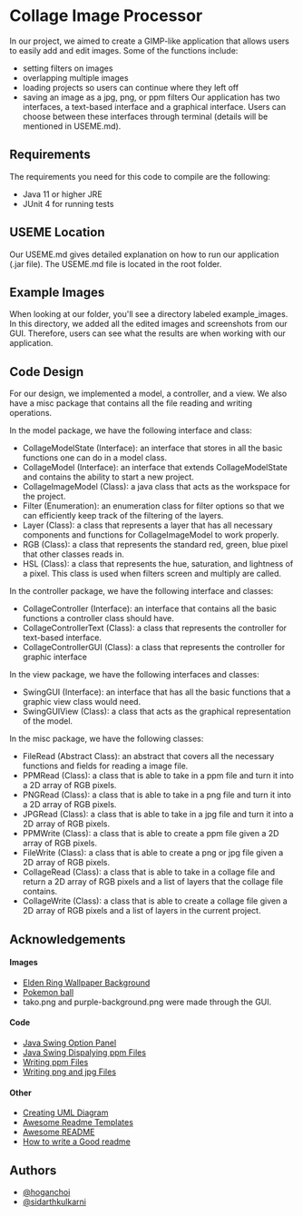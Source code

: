 
# Collage Image Processor

In our project, we aimed to create a GIMP-like application that allows users to easily add and edit images. Some of the functions include:
 - setting filters on images
 - overlapping multiple images
 - loading projects so users can continue where   they left off
 - saving an image as a jpg, png, or ppm filters
Our application has two interfaces, a text-based interface and a graphical interface. Users can choose between these interfaces through terminal (details will be mentioned in USEME.md).

## Requirements
The requirements you need for this code to compile are the following:
 - Java 11 or higher JRE
 - JUnit 4 for running tests

## USEME Location
Our USEME.md gives detailed explanation on how to run our application (.jar file). The USEME.md file is located in the root folder.

## Example Images
When looking at our folder, you'll see a directory labeled example_images. In this directory, we added all the edited images and screenshots from our GUI. Therefore, users can see what the results are when working with our application.

## Code Design
For our design, we implemented a model, a controller, and a view. We also have a misc package that contains all the file reading and writing operations. 

In the model package, we have the following interface and class: 
 - CollageModelState (Interface): an interface that stores in all the basic functions one can do in a model class. 
 - CollageModel (Interface): an interface that extends CollageModelState and contains the ability to start a new project.
 - CollageImageModel (Class): a java class that acts as the workspace for the project.
 - Filter (Enumeration): an enumeration class for filter options so that we can efficiently keep track of the filtering of the layers.
 - Layer (Class): a class that represents a layer that has all necessary components and functions for CollageImageModel to work properly.
 - RGB (Class): a class that represents the standard red, green, blue pixel that other classes reads in. 
 - HSL (Class): a class that represents the hue, saturation, and lightness of a pixel. This class is used when filters screen and multiply are called.

In the controller package, we have the following interface and classes:
 - CollageController (Interface): an interface that contains all the basic functions a controller class should have.
 - CollageControllerText (Class): a class that represents the controller for text-based interface.
 - CollageControllerGUI (Class): a class that represents the controller for graphic interface

 In the view package, we have the following interfaces and classes:
 - SwingGUI (Interface): an interface that has all the basic functions that a graphic view class would need.
 - SwingGUIView (Class): a class that acts as the graphical representation of the model.

In the misc package, we have the following classes:
 - FileRead (Abstract Class): an abstract that covers all the necessary functions and fields for reading a image file.
 - PPMRead (Class): a class that is able to take in a ppm file and turn it into a 2D array of RGB pixels.
 - PNGRead (Class): a class that is able to take in a png file and turn it into a 2D array of RGB pixels.
 - JPGRead (Class): a class that is able to take in a jpg file and turn it into a 2D array of RGB pixels.
 - PPMWrite (Class): a class that is able to create a ppm file given a 2D array of RGB pixels.
 - FileWrite (Class): a class that is able to create a png or jpg file given a 2D array of RGB pixels.
 - CollageRead (Class): a class that is able to take in a collage file and return a 2D array of RGB pixels and a list of layers that the collage file contains.
 - CollageWrite (Class): a class that is able to create a collage file given a 2D array of RGB pixels and a list of layers in the current project.

## Acknowledgements
#### Images
 - [Elden Ring Wallpaper Background](https://www.google.com/url?sa=i&url=https%3A%2F%2Fwww.peakpx.com%2Fen%2Fhd-wallpaper-desktop-eodcn&psig=AOvVaw2XYJRi0lu36rsQD14feonM&ust=1682012069155000&source=images&cd=vfe&ved=0CBAQjRxqFwoTCJjN17C9tv4CFQAAAAAdAAAAABAE)
 - [Pokemon ball](https://www.google.com/url?sa=i&url=https%3A%2F%2Fwww.kindpng.com%2Ffree%2Fpokeball-pixel%2F&psig=AOvVaw3pieT_UC9eil9BYcE7p9o9&ust=1682012181355000&source=images&cd=vfe&ved=0CBAQjRxqFwoTCLDbgea9tv4CFQAAAAAdAAAAABAE)
 - tako.png and purple-background.png were made through the GUI.
#### Code
 - [Java Swing Option Panel](https://www.tutorialspoint.com/how-can-i-create-a-dialog-box-in-java-with-yes-no-and-cancel-buttons)
 - [Java Swing Dispalying ppm Files](https://stackoverflow.com/questions/41992006/creating-a-ppm-image-to-be-written-to-a-file-java)
 - [Writing ppm Files](https://www.w3schools.com/java/java_files_create.asp)
 - [Writing png and jpg Files](https://docs.oracle.com/javase/tutorial/2d/images/saveimage.html)
#### Other
 - [Creating UML Diagram](https://www.jetbrains.com/help/idea/class-diagram.html#manage_class_diagram)
 - [Awesome Readme Templates](https://awesomeopensource.com/project/elangosundar/awesome-README-templates)
 - [Awesome README](https://github.com/matiassingers/awesome-readme)
 - [How to write a Good readme](https://bulldogjob.com/news/449-how-to-write-a-good-readme-for-your-github-project)


## Authors
 - [@hoganchoi](https://github.com/piggytoad)
 - [@sidarthkulkarni](https://github.com/ksidarth)

